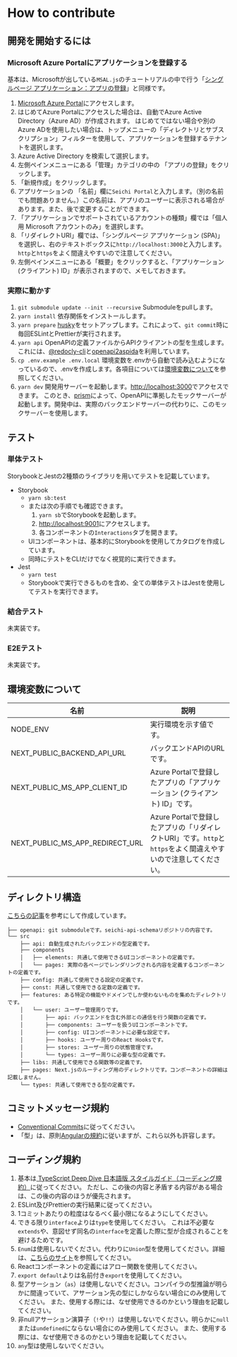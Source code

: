 # How to contribute

## 開発を開始するには

### Microsoft Azure Portalにアプリケーションを登録する

基本は、Microsoftが出している`MSAL.js`のチュートリアルの中で行う「[シングルページ アプリケーション：アプリの登録](https://learn.microsoft.com/ja-jp/azure/active-directory/develop/scenario-spa-app-registration)」と同様です。

1. [Microsoft Azure Portal](https://portal.azure.com/)にアクセスします。
1. はじめてAzure Portalにアクセスした場合は、自動でAzure Active Directory（Azure AD）が作成されます。
はじめてではない場合や別のAzure ADを使用したい場合は、トップメニューの「ディレクトリとサブスクリプション」フィルターを使用して、アプリケーションを登録するテナントを選択します。
1. Azure Active Directory を検索して選択します。
1. 左側ペインメニューにある「管理」カテゴリの中の 「アプリの登録」をクリックします。
1. 「新規作成」をクリックします。
1. アプリケーションの 「名前」欄に`Seichi Portal`と入力します。（別の名前でも問題ありません。）この名前は、アプリのユーザーに表示される場合があります。また、後で変更することができます。
1. 「アプリケーションでサポートされているアカウントの種類」欄では「個人用 Microsoft アカウントのみ」を選択します。
1. 「リダイレクトURI」欄では、「シングルページ アプリケーション (SPA)」を選択し、右のテキストボックスに`http://localhost:3000`と入力します。`http`と`https`をよく間違えやすいので注意してください。
1. 左側ペインメニューにある「概要」をクリックすると、「アプリケーション (クライアント) ID」が表示されますので、メモしておきます。

### 実際に動かす

1. `git submodule update --init --recursive`
Submoduleをpullします。
1. `yarn install`
依存関係をインストールします。
1. `yarn prepare`
[husky](https://github.com/typicode/husky)をセットアップします。これによって、`git commit`時に毎回ESLintとPrettierが実行されます。
1. `yarn api`
OpenAPIの定義ファイルからAPIクライアントの型を生成します。これには、[@redocly-cli](https://github.com/Redocly/redocly-cli)と[openapi2aspida](https://github.com/aspida/openapi2aspida)を利用しています。
1. `cp .env.example .env.local`
環境変数を.envから自動で読み込むようになっているので、.envを作成します。各項目については[環境変数について](#環境変数について)を参照してください。
1. `yarn dev`
開発用サーバーを起動します。[http://localhost:3000](http://localhost:3000)でアクセスできます。
このとき、[prism](https://github.com/stoplightio/prism)によって、OpenAPIに準拠したモックサーバーが起動します。開発中は、実際のバックエンドサーバーの代わりに、このモックサーバーを使用します。

## テスト

### 単体テスト

StorybookとJestの2種類のライブラリを用いてテストを記載しています。

* Storybook
  * `yarn sb:test`
  * または次の手順でも確認できます。
    1. `yarn sb`でStorybookを起動します。
    1. <http://localhost:9001>にアクセスします。
    1. 各コンポーネントの`Interactions`タブを開きます。
  * UIコンポーネントは、基本的にStorybookを使用してカタログを作成しています。
  * 同時にテストをCLIだけでなく視覚的に実行できます。
* Jest
  * `yarn test`
  * Storybookで実行できるものを含め、全ての単体テストはJestを使用してテストを実行できます。

### 結合テスト

未実装です。

### E2Eテスト

未実装です。

## 環境変数について

| 名前 | 説明 |
| --- | --- |
| NODE_ENV | 実行環境を示す値です。 |
| NEXT_PUBLIC_BACKEND_API_URL | バックエンドAPIのURLです。 |
| NEXT_PUBLIC_MS_APP_CLIENT_ID | Azure Portalで登録したアプリの「アプリケーション (クライアント) ID」です。 |
| NEXT_PUBLIC_MS_APP_REDIRECT_URL | Azure Portalで登録したアプリの「リダイレクトURI」です。`http`と`https`をよく間違えやすいので注意してください。 |

## ディレクトリ構造

[こちらの記事](https://zenn.dev/yodaka/articles/eca2d4bf552aeb)を参考にして作成しています。

```tree
├── openapi: git submoduleです。seichi-api-schemaリポジトリの内容です。
└── src
    ├── api: 自動生成されたバックエンドの型定義です。
    ├── components
    │   ├── elements: 共通して使用できるUIコンポーネントの定義です。
    │   └── pages: 実際の各ページでレンダリングされる内容を定義するコンポーネントの定義です。
    ├── config: 共通して使用できる設定の定義です。
    ├── const: 共通して使用できる定数の定義です。
    ├── features: ある特定の機能やドメインでしか使わないものを集めたディレクトリです。
    │   └── user: ユーザー管理周りです。
    │       ├── api: バックエンドを含む外部との通信を行う関数の定義です。
    │       ├── components: ユーザーを扱うUIコンポーネントです。
    │       ├── config: UIコンポーネントに必要な設定です。
    │       ├── hooks: ユーザー周りのReact Hooksです。
    │       ├── stores: ユーザー周りの状態管理です。
    │       └── types: ユーザー周りに必要な型の定義です。
    ├── libs: 共通して使用できる関数等の定義です。
    ├── pages: Next.jsのルーティング用のディレクトリです。コンポーネントの詳細は記載しません。
    └── types: 共通して使用できる型の定義です。
```

## コミットメッセージ規約

* [Conventional Commits](https://www.conventionalcommits.org/ja/v1.0.0/)に従ってください。
* 「型」は、原則[Angularの規約](https://github.com/angular/angular/blob/22b96b9/CONTRIBUTING.md#type)に従いますが、これら以外も許容します。

## コーディング規約

1. 基本は[
TypeScript Deep Dive 日本語版 スタイルガイド（コーディング規約）](https://typescript-jp.gitbook.io/deep-dive/styleguide)に従ってください。
ただし、この後の内容と矛盾する内容がある場合は、この後の内容のほうが優先されます。
1. ESLint及びPrettierの実行結果に従ってください。
1. 1コミットあたりの粒度はなるべく最小限になるようにしてください。
1. できる限り`interface`よりは`type`を使用してください。
これは不必要な`extends`や、意図せず同名の`interface`を定義した際に型が合成されることを避けるためです。
1. `Enum`は使用しないでください。代わりに`Union`型を使用してください。詳細は、[こちらのサイト](https://typescriptbook.jp/reference/values-types-variables/enum/enum-problems-and-alternatives-to-enums)を参照してください。
1. Reactコンポーネントの定義にはアロー関数を使用してください。
1. `export default`よりは名前付き`export`を使用してください。
1. 型アサーション（`as`）は使用しないでください。コンパイラの型推論が明らかに間違っていて、アサーション先の型にしかならない場合にのみ使用してください。
また、使用する際には、なぜ使用できるのかという理由を記載してください。
1. 非nullアサーション演算子（`!`や`!!`）は使用しないでください。明らかに`null`または`undefined`にならない場合にのみ使用してください。
また、使用する際には、なぜ使用できるのかという理由を記載してください。
1. `any`型は使用しないでください。
